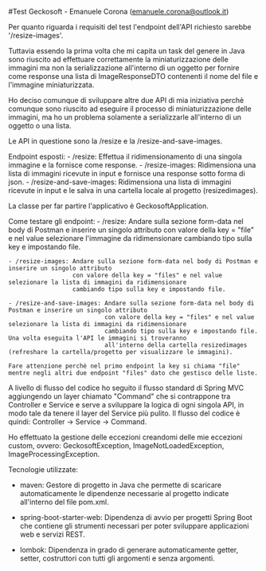 #Test Geckosoft - Emanuele Corona (emanuele.corona@outlook.it)

Per quanto riguarda i requisiti del test l'endpoint dell'API richiesto sarebbe '/resize-images'.

Tuttavia essendo la prima volta che mi capita un task del genere in Java sono riuscito ad effettuare
correttamente la miniaturizzazione delle immagini ma non la serializzazione all'interno di un oggetto per
fornire come response una lista di ImageResponseDTO contenenti il nome del file e l'immagine miniaturizzata.

Ho deciso comunque di sviluppare altre due API di mia iniziativa perchè comunque sono riuscito ad eseguire
il processo di miniaturizzazione delle immagini, ma ho un problema solamente a serializzarle all'interno di un oggetto o una lista.

Le API in questione sono la /resize e la /resize-and-save-images.

Endpoint esposti:
    - /resize: Effettua il ridimensionamento di una singola immagine e la fornisce come response.
    - /resize-images: Ridimensiona una lista di immagini ricevute in input e fornisce una response sotto forma di json.
    - /resize-and-save-images: Ridimensiona una lista di immagini ricevute in input e le salva in una cartella locale al progetto (resizedimages).

La classe per far partire l'applicativo è GeckosoftApplication.


Come testare gli endpoint:
    - /resize: Andare sulla sezione form-data nel body di Postman e inserire un singolo attributo
               con valore della key = "file" e nel value selezionare l'immagine da ridimensionare
               cambiando tipo sulla key e impostando file.

    - /resize-images: Andare sulla sezione form-data nel body di Postman e inserire un singolo attributo
                      con valore della key = "files" e nel value selezionare la lista di immagini da ridimensionare
                      cambiando tipo sulla key e impostando file.

    - /resize-and-save-images: Andare sulla sezione form-data nel body di Postman e inserire un singolo attributo
                               con valore della key = "files" e nel value selezionare la lista di immagini da ridimensionare
                               cambiando tipo sulla key e impostando file. Una volta eseguita l'API le immagini si troveranno
                               all'interno della cartella resizedimages (refreshare la cartella/progetto per visualizzare le immagini).

    Fare attenzione perchè nel primo endpoint la key si chiama "file" mentre negli altri due endpoint "files" dato che gestisco delle liste.


 A livello di flusso del codice ho seguito il flusso standard di Spring MVC aggiungendo un layer chiamato "Command"
 che si contrappone tra Controller e Service e serve a sviluppare la logica di ogni singola API, in modo tale da tenere
 il layer del Service più pulito. Il flusso del codice è quindi: Controller -> Service -> Command.

 Ho effettuato la gestione delle eccezioni creandomi delle mie eccezioni custom,
 ovvero: GeckosoftException, ImageNotLoadedException, ImageProcessingException.


 Tecnologie utilizzate:
- maven: Gestore di progetto in Java che permette di scaricare automaticamente le dipendenze necessarie al progetto
         indicate all'interno del file pom.xml.

- spring-boot-starter-web: Dipendenza di avvio per progetti Spring Boot che contiene gli strumenti necessari per poter sviluppare
                           applicazioni web e servizi REST.

- lombok: Dipendenza in grado di generare automaticamente getter, setter, costruttori con tutti gli argomenti e senza argomenti.
